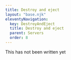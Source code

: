 ```yaml
---
title: Destroy and eject
layout: "base.njk"
eleventyNavigation:
  key: DestroyAndEject
  title: Destroy and eject
  parent: Servers
  order: 8
---
```


This has not been written yet

